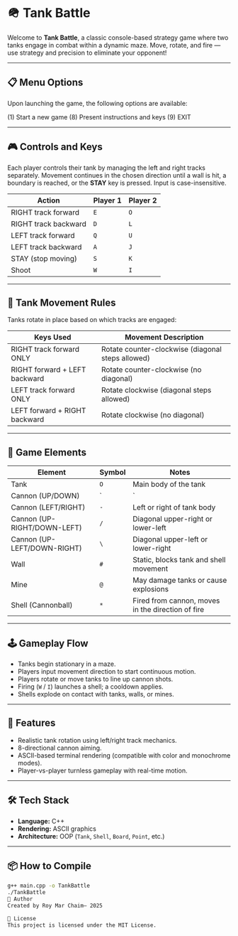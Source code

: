 # 🪖 Tank Battle

Welcome to **Tank Battle**, a classic console-based strategy game where two tanks engage in combat within a dynamic maze. Move, rotate, and fire — use strategy and precision to eliminate your opponent!

---

## 📋 Menu Options

Upon launching the game, the following options are available:

(1) Start a new game
(8) Present instructions and keys
(9) EXIT

---

## 🎮 Controls and Keys

Each player controls their tank by managing the left and right tracks separately. Movement continues in the chosen direction until a wall is hit, a boundary is reached, or the **STAY** key is pressed. Input is case-insensitive.

| Action                | Player 1 | Player 2 |
|----------------------|----------|----------|
| RIGHT track forward  | `E`      | `O`      |
| RIGHT track backward | `D`      | `L`      |
| LEFT track forward   | `Q`      | `U`      |
| LEFT track backward  | `A`      | `J`      |
| STAY (stop moving)   | `S`      | `K`      |
| Shoot                | `W`      | `I`      |

---

## 🔄 Tank Movement Rules

Tanks rotate in place based on which tracks are engaged:

| Keys Used                            | Movement Description                                |
|-------------------------------------|-----------------------------------------------------|
| RIGHT track forward ONLY            | Rotate counter-clockwise (diagonal steps allowed)   |
| RIGHT forward + LEFT backward       | Rotate counter-clockwise (no diagonal)              |
| LEFT track forward ONLY             | Rotate clockwise (diagonal steps allowed)           |
| LEFT forward + RIGHT backward       | Rotate clockwise (no diagonal)                      |

---

## 🧱 Game Elements

| Element                  | Symbol | Notes                                                  |
|--------------------------|--------|--------------------------------------------------------|
| Tank                     | `O`    | Main body of the tank                                  |
| Cannon (UP/DOWN)         | `|`    | Above or below tank body                               |
| Cannon (LEFT/RIGHT)      | `-`    | Left or right of tank body                             |
| Cannon (UP-RIGHT/DOWN-LEFT)| `/` | Diagonal upper-right or lower-left                     |
| Cannon (UP-LEFT/DOWN-RIGHT)| `\` | Diagonal upper-left or lower-right                     |
| Wall                     | `#`    | Static, blocks tank and shell movement                 |
| Mine                     | `@`    | May damage tanks or cause explosions                   |
| Shell (Cannonball)       | `*`    | Fired from cannon, moves in the direction of fire      |

---

## 🕹️ Gameplay Flow

- Tanks begin stationary in a maze.
- Players input movement direction to start continuous motion.
- Players rotate or move tanks to line up cannon shots.
- Firing (`W` / `I`) launches a shell; a cooldown applies.
- Shells explode on contact with tanks, walls, or mines.

---

## 🧠 Features

- Realistic tank rotation using left/right track mechanics.
- 8-directional cannon aiming.
- ASCII-based terminal rendering (compatible with color and monochrome modes).
- Player-vs-player turnless gameplay with real-time motion.

---

## 🛠️ Tech Stack

- **Language:** C++
- **Rendering:** ASCII graphics
- **Architecture:** OOP (`Tank`, `Shell`, `Board`, `Point`, etc.)

---

## 📦 How to Compile

```bash
g++ main.cpp -o TankBattle
./TankBattle
👤 Author
Created by Roy Mar Chaim— 2025

📜 License
This project is licensed under the MIT License.

